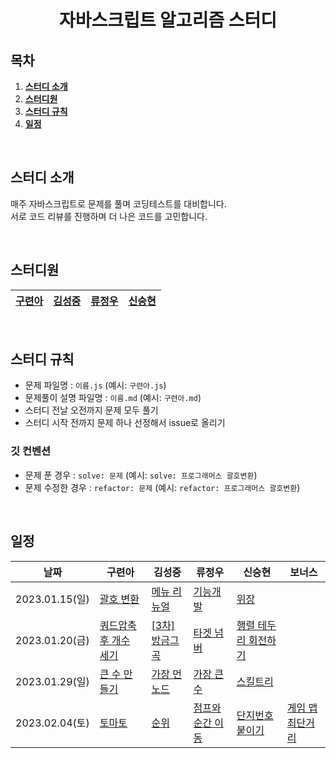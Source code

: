 <h1 align="center">자바스크립트 알고리즘 스터디</h1>

## 목차

1. [**스터디 소개**](#1)
2. [**스터디원**](#2)
3. [**스터디 규칙**](#3)
4. [**일정**](#4)

<br />

<div id="1" />

## 스터디 소개

매주 자바스크립트로 문제를 풀며 코딩테스트를 대비합니다.  
서로 코드 리뷰를 진행하며 더 나은 코드를 고민합니다.

<br />

<div id="2" />

## 스터디원

| [구련아](https://github.com/anottrx) | [김성중](https://github.com/joseph-106) | [류정우](https://github.com/evencoding) | [신승현](https://github.com/osdoonhyun) |
| ------------------------------------ | --------------------------------------- | --------------------------------------- | --------------------------------------- |

<br />

<div id="3" />

## 스터디 규칙

- 문제 파일명 : `이름.js` (예시: `구련아.js`)
- 문제풀이 설명 파일명 : `이름.md` (예시: `구련아.md`)
- 스터디 전날 오전까지 문제 모두 풀기
- 스터디 시작 전까지 문제 하나 선정해서 issue로 올리기

### 깃 컨벤션

- 문제 푼 경우 : `solve: 문제` (예시: `solve: 프로그래머스 괄호변환`)
- 문제 수정한 경우 : `refactor: 문제` (예시: `refactor: 프로그래머스 괄호변환`)

<br />

<div id="4" />

## 일정

| 날짜           | 구련아                                                                                   | 김성중                                                                           | 류정우                                                                                          | 신승현                                                                                  | 보너스                                                                             |
| -------------- | ---------------------------------------------------------------------------------------- | -------------------------------------------------------------------------------- | ----------------------------------------------------------------------------------------------- | --------------------------------------------------------------------------------------- | ---------------------------------------------------------------------------------- |
| 2023.01.15(일) | [괄호 변환](https://school.programmers.co.kr/learn/courses/30/lessons/60058)             | [메뉴 리뉴얼](https://school.programmers.co.kr/learn/courses/30/lessons/72411)   | [기능개발](https://school.programmers.co.kr/learn/courses/30/lessons/42586?language=javascript) | [위장](https://school.programmers.co.kr/learn/courses/30/lessons/42578)                 |                                                                                    |
| 2023.01.20(금) | [쿼드압축 후 개수 세기](https://school.programmers.co.kr/learn/courses/30/lessons/68936) | [[3차]방금그곡](https://school.programmers.co.kr/learn/courses/30/lessons/17683) | [타겟 넘버](https://school.programmers.co.kr/learn/courses/30/lessons/43165)                    | [행렬 테두리 회전하기](https://school.programmers.co.kr/learn/courses/30/lessons/77485) |                                                                                    |
| 2023.01.29(일) | [큰 수 만들기](https://school.programmers.co.kr/learn/courses/30/lessons/42883)          | [가장 먼 노드](https://school.programmers.co.kr/learn/courses/30/lessons/49189)  | [가장 큰 수](https://school.programmers.co.kr/learn/courses/30/lessons/42746)                   | [스킬트리](https://school.programmers.co.kr/learn/courses/30/lessons/49993)             |                                                                                    |
| 2023.02.04(토) | [토마토](https://www.acmicpc.net/problem/7576)                                           | [순위](https://school.programmers.co.kr/learn/courses/30/lessons/49191)          | [점프와 순간 이동](https://school.programmers.co.kr/learn/courses/30/lessons/12980)             | [단지번호붙이기](https://www.acmicpc.net/problem/2667)                                  | [게임 맵 최단거리](https://school.programmers.co.kr/learn/courses/30/lessons/1844) |

<!-- | 2023.01.15(일) | []() | []() | []() | []() | []() | -->

<br />
<br />
